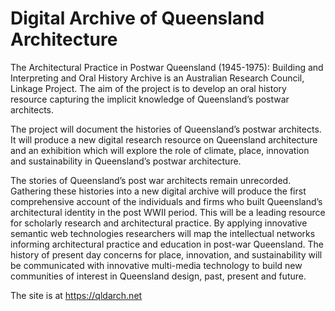# Digital Archive of Queensland Architecture

The Architectural Practice in Postwar Queensland (1945-1975): Building and Interpreting and Oral History Archive is an Australian Research Council, Linkage Project. The aim of the project is to develop an oral history resource capturing the implicit knowledge of Queensland’s postwar architects.

The project will document the histories of Queensland’s postwar architects. It will produce a new digital research resource on Queensland architecture and an exhibition which will explore the role of climate, place, innovation and sustainability in Queensland’s postwar architecture.

The stories of Queensland’s post war architects remain unrecorded. Gathering these histories into a new digital archive will produce the first comprehensive account of the individuals and firms who built Queensland’s architectural identity in the post WWII period. This will be a leading resource for scholarly research and architectural practice. By applying innovative semantic web technologies researchers will map the intellectual networks informing architectural practice and education in post-war Queensland. The history of present day concerns for place, innovation, and sustainability will be communicated with innovative multi-media technology to build new communities of interest in Queensland design, past, present and future.

The site is at <https://qldarch.net>

